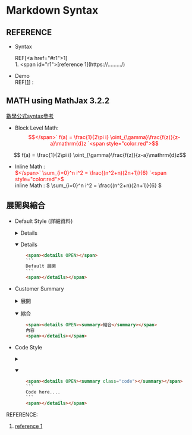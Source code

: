 # Markdown Syntax
## REFERENCE
* Syntax  

    REF[&lt;a href="#r1">1</a>]  
    1\. &lt;span id="r1"></span>\[reference 1\]\(https://........./)

* Demo  
    REF[<a href="#r1">1</a>] :

## MATH using MathJax 3.2.2  
[數學公式syntax參考](https://zh.wikipedia.org/zh-tw/Help:%E6%95%B0%E5%AD%A6%E5%85%AC%E5%BC%8F)
* Block Level Math:  
<span style="color:red">$$</span>` f(a) = \frac{1}{2\pi i} \oint_{\gamma}\frac{f(z)}{z-a}\mathrm{d}z `<span style="color:red">$$</span>  

$$ f(a) = \frac{1}{2\pi i} \oint_{\gamma}\frac{f(z)}{z-a}\mathrm{d}z$$

* Inline Math :  
<span style="color:red">$</span>` \sum_{i=0}^n i^2 = \frac{(n^2+n)(2n+1)}{6} `<span style="color:red">$</span>  
inline Math :  $ \sum_{i=0}^n i^2 = \frac{(n^2+n)(2n+1)}{6} $ 


## 展開與縮合
* Default Style (詳細資料)

    <span><details></span>
    ```html
        <span><details></span>
        ```
        Default 縮合
        ```
        <span></details></span>
    ```
    <span></details></span>

    <span><details OPEN></span>
    ```html
        <span><details OPEN></span>
        ```
        Default 展開
        ```
        <span></details></span>
    ```
    <span></details></span>

* Customer Summary

    <span><details><summary>展開</summary></span>
    ``` html
        <span><details><summary>展開</summary></span>
        內容
        <span></details></span>
    ```
    <span></details></span>

    <span><details OPEN><summary>縮合</summary></span>
    ```html
        <span><details OPEN><summary>縮合</summary></span>
        內容
        <span></details></span>

    ```
    <span></details></span>


* Code Style

    <span><details><summary class="code"></summary></span>
    ``` html
        <span><details><summary class="code"></summary></span>
        ```
        Code here....
        ```
        <span></details></span>
    ```
    <span></details></span>

    <span><details OPEN><summary class="code"></summary></span>
    ```html
        <span><details OPEN><summary class="code"></summary></span>
        ```
        Code here....
        ```
        <span></details></span>

    ```
    <span></details></span>


REFERENCE:
1. <span id="r1"></span> [reference 1](https://........../)
